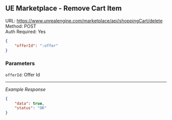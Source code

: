 ## UE Marketplace - Remove Cart Item

URL: https://www.unrealengine.com/marketplace/api/shoppingCart/delete \
Method: POST \
Auth Required: Yes

```json
{
    "offerId": ":offer"
}
```

### Parameters

`offerId`: Offer Id

---

_Example Response_

```json
{
    "data": true,
    "status": "OK"
}
```